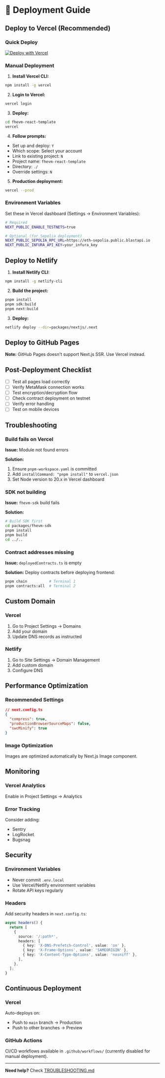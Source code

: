 # 🚀 Deployment Guide

## Deploy to Vercel (Recommended)

### Quick Deploy

[![Deploy with Vercel](https://vercel.com/button)](https://vercel.com/new/clone?repository-url=https://github.com/jobjab-dev/fhevm-react-template)

### Manual Deployment

1. **Install Vercel CLI:**
```bash
npm install -g vercel
```

2. **Login to Vercel:**
```bash
vercel login
```

3. **Deploy:**
```bash
cd fhevm-react-template
vercel
```

4. **Follow prompts:**
- Set up and deploy: `Y`
- Which scope: Select your account
- Link to existing project: `N`
- Project name: `fhevm-react-template`
- Directory: `./`
- Override settings: `N`

5. **Production deployment:**
```bash
vercel --prod
```

### Environment Variables

Set these in Vercel dashboard (Settings → Environment Variables):

```bash
# Required
NEXT_PUBLIC_ENABLE_TESTNETS=true

# Optional (for Sepolia deployment)
NEXT_PUBLIC_SEPOLIA_RPC_URL=https://eth-sepolia.public.blastapi.io
NEXT_PUBLIC_INFURA_API_KEY=your_infura_key
```

## Deploy to Netlify

1. **Install Netlify CLI:**
```bash
npm install -g netlify-cli
```

2. **Build the project:**
```bash
pnpm install
pnpm sdk:build
pnpm next:build
```

3. **Deploy:**
```bash
netlify deploy --dir=packages/nextjs/.next
```

## Deploy to GitHub Pages

**Note:** GitHub Pages doesn't support Next.js SSR. Use Vercel instead.

## Post-Deployment Checklist

- [ ] Test all pages load correctly
- [ ] Verify MetaMask connection works
- [ ] Test encryption/decryption flow
- [ ] Check contract deployment on testnet
- [ ] Verify error handling
- [ ] Test on mobile devices

## Troubleshooting

### Build fails on Vercel

**Issue:** Module not found errors

**Solution:**
1. Ensure `pnpm-workspace.yaml` is committed
2. Add `installCommand: "pnpm install"` to `vercel.json`
3. Set Node version to 20.x in Vercel dashboard

### SDK not building

**Issue:** `fhevm-sdk` build fails

**Solution:**
```bash
# Build SDK first
cd packages/fhevm-sdk
pnpm install
pnpm build
cd ../..
```

### Contract addresses missing

**Issue:** `deployedContracts.ts` is empty

**Solution:**
Deploy contracts before deploying frontend:
```bash
pnpm chain          # Terminal 1
pnpm contracts:all  # Terminal 2
```

## Custom Domain

### Vercel

1. Go to Project Settings → Domains
2. Add your domain
3. Update DNS records as instructed

### Netlify

1. Go to Site Settings → Domain Management
2. Add custom domain
3. Configure DNS

## Performance Optimization

### Recommended Settings

```json
// next.config.ts
{
  "compress": true,
  "productionBrowserSourceMaps": false,
  "swcMinify": true
}
```

### Image Optimization

Images are optimized automatically by Next.js Image component.

## Monitoring

### Vercel Analytics

Enable in Project Settings → Analytics

### Error Tracking

Consider adding:
- Sentry
- LogRocket
- Bugsnag

## Security

### Environment Variables

- Never commit `.env.local`
- Use Vercel/Netlify environment variables
- Rotate API keys regularly

### Headers

Add security headers in `next.config.ts`:
```typescript
async headers() {
  return [
    {
      source: '/:path*',
      headers: [
        { key: 'X-DNS-Prefetch-Control', value: 'on' },
        { key: 'X-Frame-Options', value: 'SAMEORIGIN' },
        { key: 'X-Content-Type-Options', value: 'nosniff' },
      ],
    },
  ];
}
```

## Continuous Deployment

### Vercel

Auto-deploys on:
- Push to `main` branch → Production
- Push to other branches → Preview

### GitHub Actions

CI/CD workflows available in `.github/workflows/` (currently disabled for manual deployment).

---

**Need help?** Check [TROUBLESHOOTING.md](TROUBLESHOOTING.md)

